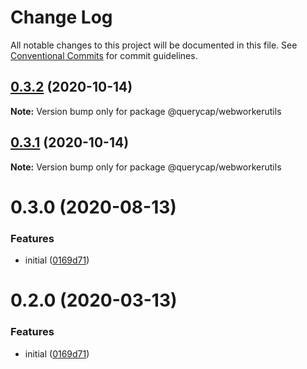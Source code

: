 # Change Log

All notable changes to this project will be documented in this file.
See [Conventional Commits](https://conventionalcommits.org) for commit guidelines.

## [0.3.2](https://github.com/querycap/webappkit/compare/@querycap/webworkerutils@0.3.1...@querycap/webworkerutils@0.3.2) (2020-10-14)

**Note:** Version bump only for package @querycap/webworkerutils





## [0.3.1](https://github.com/querycap/webappkit/compare/@querycap/webworkerutils@0.3.0...@querycap/webworkerutils@0.3.1) (2020-10-14)

**Note:** Version bump only for package @querycap/webworkerutils





# 0.3.0 (2020-08-13)


### Features

* initial ([0169d71](https://github.com/querycap/webappkit/commit/0169d7105336e71af8f7b32544ae49e29706b189))





# 0.2.0 (2020-03-13)


### Features

* initial ([0169d71](https://github.com/querycap/webappkit/commit/0169d7105336e71af8f7b32544ae49e29706b189))
